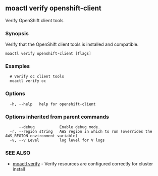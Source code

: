## moactl verify openshift-client

Verify OpenShift client tools

### Synopsis

Verify that the OpenShift client tools is installed and compatible.

```
moactl verify openshift-client [flags]
```

### Examples

```
  # Verify oc client tools
  moactl verify oc
```

### Options

```
  -h, --help   help for openshift-client
```

### Options inherited from parent commands

```
      --debug           Enable debug mode.
  -r, --region string   AWS region in which to run (overrides the AWS_REGION environment variable)
  -v, --v Level         log level for V logs
```

### SEE ALSO

* [moactl verify](moactl_verify.md)	 - Verify resources are configured correctly for cluster install

